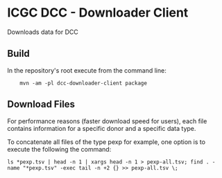 ICGC DCC - Downloader Client
===

Downloads data for DCC

Build
---

In the repository's root execute from the command line:

        mvn -am -pl dcc-downloader-client package

Download Files
---
	
For performance reasons (faster download speed for users), each file contains information for a specific donor and a specific data type.

To concatenate all files of the type pexp for example, one option is to execute the following the command:

    ls *pexp.tsv | head -n 1 | xargs head -n 1 > pexp-all.tsv; find . -name "*pexp.tsv" -exec tail -n +2 {} >> pexp-all.tsv \;